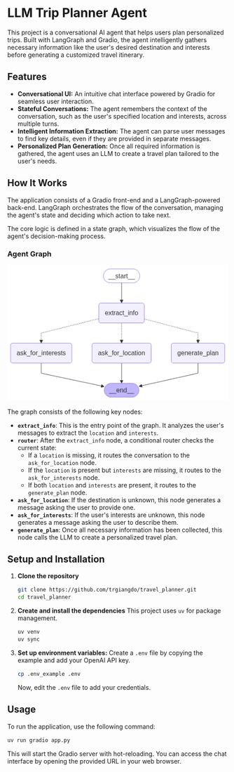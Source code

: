 # LLM Trip Planner Agent

This project is a conversational AI agent that helps users plan personalized trips. Built with LangGraph and Gradio, the agent intelligently gathers necessary information like the user's desired destination and interests before generating a customized travel itinerary.

## Features

- **Conversational UI:** An intuitive chat interface powered by Gradio for seamless user interaction.
- **Stateful Conversations:** The agent remembers the context of the conversation, such as the user's specified location and interests, across multiple turns.
- **Intelligent Information Extraction:** The agent can parse user messages to find key details, even if they are provided in separate messages.
- **Personalized Plan Generation:** Once all required information is gathered, the agent uses an LLM to create a travel plan tailored to the user's needs.

## How It Works

The application consists of a Gradio front-end and a LangGraph-powered back-end. LangGraph orchestrates the flow of the conversation, managing the agent's state and deciding which action to take next.

The core logic is defined in a state graph, which visualizes the flow of the agent's decision-making process.

### Agent Graph

![Trip Planner Agent Graph](agents/graphs/trip_planner_agent.png)

The graph consists of the following key nodes:

- **`extract_info`**: This is the entry point of the graph. It analyzes the user's messages to extract the `location` and `interests`.
- **`router`**: After the `extract_info` node, a conditional router checks the current state:
    - If a `location` is missing, it routes the conversation to the `ask_for_location` node.
    - If the `location` is present but `interests` are missing, it routes to the `ask_for_interests` node.
    - If both `location` and `interests` are present, it routes to the `generate_plan` node.
- **`ask_for_location`**: If the destination is unknown, this node generates a message asking the user to provide one.
- **`ask_for_interests`**: If the user's interests are unknown, this node generates a message asking the user to describe them.
- **`generate_plan`**: Once all necessary information has been collected, this node calls the LLM to create a personalized travel plan.

## Setup and Installation

1.  **Clone the repository**
    ```bash
    git clone https://github.com/trgiangdo/travel_planner.git
    cd travel_planner
    ```

2.  **Create and install the dependencies**
    This project uses `uv` for package management.
    ```bash
    uv venv
    uv sync
    ```

3.  **Set up environment variables:**
    Create a `.env` file by copying the example and add your OpenAI API key.
    ```bash
    cp .env_example .env
    ```
    Now, edit the `.env` file to add your credentials.

## Usage

To run the application, use the following command:

```bash
uv run gradio app.py
```

This will start the Gradio server with hot-reloading. You can access the chat interface by opening the provided URL in your web browser.
